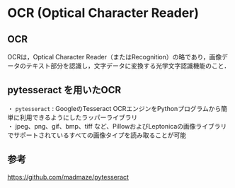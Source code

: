 # OCR (Optical Character Reader) 

## OCR
OCRは，Optical Character Reader（またはRecognition）の略であり，画像データのテキスト部分を認識し，文字データに変換する光学文字認識機能のこと．



## pytesseract を用いたOCR
・ ```pytesseract``` : GoogleのTesseract OCRエンジンをPythonプログラムから簡単に利用できるようにしたラッパーライブラリ<br>
・ jpeg、png、gif、bmp、tiff など、PillowおよびLeptonicaの画像ライブラリでサポートされているすべての画像タイプを読み取ることが可能




## 参考
https://github.com/madmaze/pytesseract


